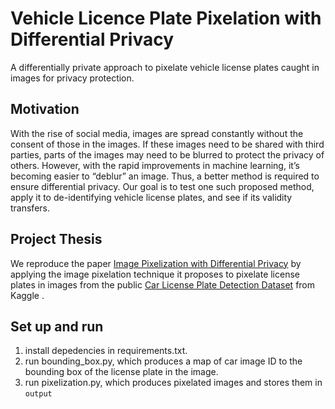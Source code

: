 # Vehicle Licence Plate Pixelation with Differential Privacy
A differentially private approach to pixelate vehicle license plates caught in images for privacy protection.

## Motivation
With the rise of social media, images are spread constantly without the consent of those in the images. If these images need to be shared with third parties, parts of the images may need to be blurred to protect the privacy of others. However, with the rapid improvements in machine learning, it’s becoming easier to “deblur” an image. Thus, a better method is required to ensure differential privacy. Our goal is to test one such proposed method, apply it to de-identifying vehicle license plates, and see if its validity transfers. 

## Project Thesis
We reproduce the paper [Image Pixelization with Differential Privacy](https://link.springer.com/chapter/10.1007/978-3-319-95729-6_10) by applying the image pixelation technique it proposes to pixelate license plates in images from the public [Car License Plate Detection Dataset](https://www.kaggle.com/datasets/andrewmvd/car-plate-detection/data) from Kaggle . 

## Set up and run
1. install depedencies in requirements.txt.
2. run bounding_box.py, which produces a map of car image ID to the bounding box of the license plate in the image.
3. run pixelization.py, which produces pixelated images and stores them in `output`
